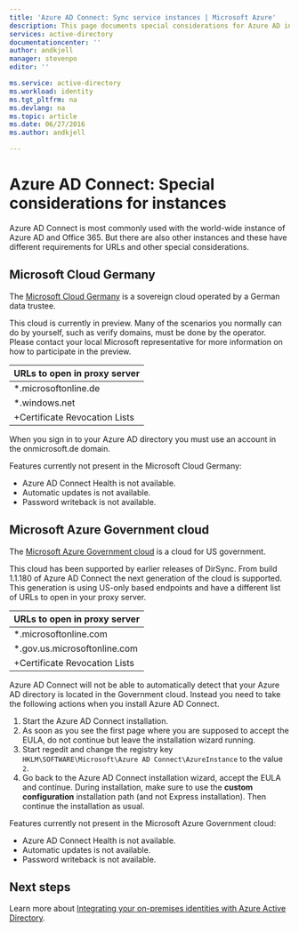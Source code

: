 ```yaml
---
title: 'Azure AD Connect: Sync service instances | Microsoft Azure'
description: This page documents special considerations for Azure AD instances.
services: active-directory
documentationcenter: ''
author: andkjell
manager: stevenpo
editor: ''

ms.service: active-directory
ms.workload: identity
ms.tgt_pltfrm: na
ms.devlang: na
ms.topic: article
ms.date: 06/27/2016
ms.author: andkjell

---
```

# Azure AD Connect: Special considerations for instances
Azure AD Connect is most commonly used with the world-wide instance of Azure AD and Office 365. But there are also other instances and these have different requirements for URLs and other special considerations.

## Microsoft Cloud Germany
The [Microsoft Cloud Germany](http://www.microsoft.de/cloud-deutschland) is a sovereign cloud operated by a German data trustee.

This cloud is currently in preview. Many of the scenarios you normally can do by yourself, such as verify domains, must be done by the operator. Please contact your local Microsoft representative for more information on how to participate in the preview.

| URLs to open in proxy server |
| --- |
| \*.microsoftonline.de | |
| \*.windows.net | |
| +Certificate Revocation Lists | |

When you sign in to your Azure AD directory you must use an account in the onmicrosoft.de domain.

Features currently not present in the Microsoft Cloud Germany:

* Azure AD Connect Health is not available.
* Automatic updates is not available.
* Password writeback is not available.

## Microsoft Azure Government cloud
The [Microsoft Azure Government cloud](https://azure.microsoft.com/features/gov/) is a cloud for US government.

This cloud has been supported by earlier releases of DirSync. From build 1.1.180 of Azure AD Connect the next generation of the cloud is supported. This generation is using US-only based endpoints and have a different list of URLs to open in your proxy server.

| URLs to open in proxy server |
| --- |
| \*.microsoftonline.com | |
| \*.gov.us.microsoftonline.com | |
| +Certificate Revocation Lists | |

Azure AD Connect will not be able to automatically detect that your Azure AD directory is located in the Government cloud. Instead you need to take the following actions when you install Azure AD Connect.

1. Start the Azure AD Connect installation.
2. As soon as you see the first page where you are supposed to accept the EULA, do not continue but leave the installation wizard running.
3. Start regedit and change the registry key `HKLM\SOFTWARE\Microsoft\Azure AD Connect\AzureInstance` to the value `2`.
4. Go back to the Azure AD Connect installation wizard, accept the EULA and continue. During installation, make sure to use the **custom configuration** installation path (and not Express installation). Then continue the installation as usual.

Features currently not present in the Microsoft Azure Government cloud:

* Azure AD Connect Health is not available.
* Automatic updates is not available.
* Password writeback is not available.

## Next steps
Learn more about [Integrating your on-premises identities with Azure Active Directory](active-directory-aadconnect.md).

